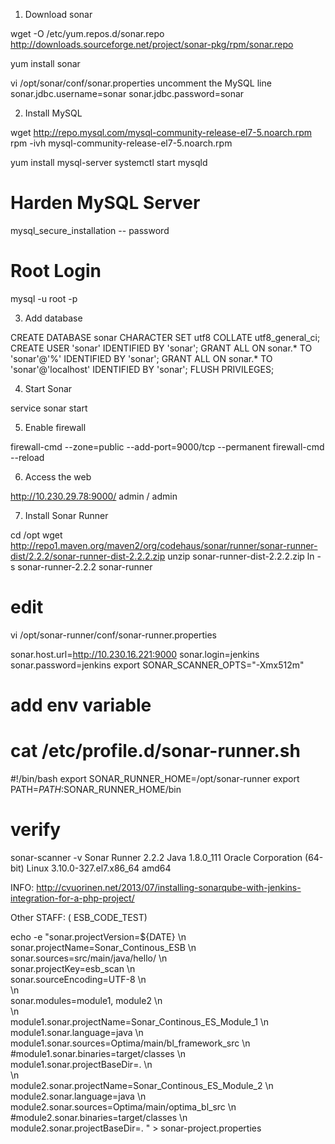 1. Download sonar

wget -O /etc/yum.repos.d/sonar.repo http://downloads.sourceforge.net/project/sonar-pkg/rpm/sonar.repo

yum install sonar

vi /opt/sonar/conf/sonar.properties
uncomment the MySQL line
sonar.jdbc.username=sonar
sonar.jdbc.password=sonar


2. Install MySQL

wget http://repo.mysql.com/mysql-community-release-el7-5.noarch.rpm
rpm -ivh mysql-community-release-el7-5.noarch.rpm

yum install mysql-server
systemctl start mysqld

# Harden MySQL Server
mysql_secure_installation
-- password

# Root Login
mysql -u root -p


3. Add database

CREATE DATABASE sonar CHARACTER SET utf8 COLLATE utf8_general_ci;
CREATE USER 'sonar' IDENTIFIED BY 'sonar';
GRANT ALL ON sonar.* TO 'sonar'@'%' IDENTIFIED BY 'sonar';
GRANT ALL ON sonar.* TO 'sonar'@'localhost' IDENTIFIED BY 'sonar';
FLUSH PRIVILEGES;


4. Start Sonar

service sonar start

5. Enable firewall

firewall-cmd --zone=public --add-port=9000/tcp --permanent
firewall-cmd --reload


6. Access the web

http://10.230.29.78:9000/
admin / admin


7. Install Sonar Runner

cd /opt
 wget http://repo1.maven.org/maven2/org/codehaus/sonar/runner/sonar-runner-dist/2.2.2/sonar-runner-dist-2.2.2.zip
 unzip sonar-runner-dist-2.2.2.zip
 ln -s sonar-runner-2.2.2 sonar-runner

# edit
 
vi /opt/sonar-runner/conf/sonar-runner.properties
 
sonar.host.url=http://10.230.16.221:9000
sonar.login=jenkins
sonar.password=jenkins
export SONAR_SCANNER_OPTS="-Xmx512m"

 
# add env variable

# cat /etc/profile.d/sonar-runner.sh
#!/bin/bash
export SONAR_RUNNER_HOME=/opt/sonar-runner
export PATH=$PATH:$SONAR_RUNNER_HOME/bin


# verify

sonar-scanner -v
Sonar Runner 2.2.2
Java 1.8.0_111 Oracle Corporation (64-bit)
Linux 3.10.0-327.el7.x86_64 amd64


INFO:
http://cvuorinen.net/2013/07/installing-sonarqube-with-jenkins-integration-for-a-php-project/
 

Other STAFF: ( ESB_CODE_TEST)

echo -e "sonar.projectVersion=${DATE} \n \
sonar.projectName=Sonar_Continous_ESB \n \
sonar.sources=src/main/java/hello/ \n \
sonar.projectKey=esb_scan \n \
sonar.sourceEncoding=UTF-8 \n \
\n \
sonar.modules=module1, module2 \n \
 \n \
module1.sonar.projectName=Sonar_Continous_ES_Module_1 \n \
module1.sonar.language=java \n \
module1.sonar.sources=Optima/main/bl_framework_src \n \
#module1.sonar.binaries=target/classes \n \
module1.sonar.projectBaseDir=. \n \
 \n \
module2.sonar.projectName=Sonar_Continous_ES_Module_2 \n \
module2.sonar.language=java \n \
module2.sonar.sources=Optima/main/optima_bl_src \n \
#module2.sonar.binaries=target/classes \n \
module2.sonar.projectBaseDir=. " > sonar-project.properties